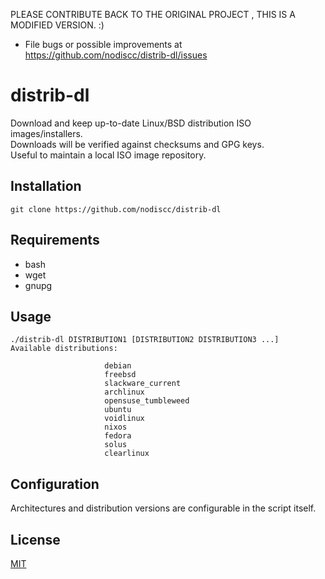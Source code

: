 PLEASE CONTRIBUTE BACK TO THE ORIGINAL PROJECT , THIS IS A MODIFIED VERSION. :)

 * File bugs or possible improvements at https://github.com/nodiscc/distrib-dl/issues

# distrib-dl

Download and keep up-to-date Linux/BSD distribution ISO images/installers.  
Downloads will be verified against checksums and GPG keys.  
Useful to maintain a local ISO image repository.  

## Installation

`git clone https://github.com/nodiscc/distrib-dl`

## Requirements

 * bash
 * wget
 * gnupg

## Usage

```
./distrib-dl DISTRIBUTION1 [DISTRIBUTION2 DISTRIBUTION3 ...]
Available distributions: 
```
                         debian
                         freebsd
                         slackware_current
                         archlinux
                         opensuse_tumbleweed
                         ubuntu
                         voidlinux
                         nixos
                         fedora
                         solus
                         clearlinux



## Configuration

Architectures and distribution versions are configurable in the script itself.


## License

[MIT](https://opensource.org/licenses/MIT)